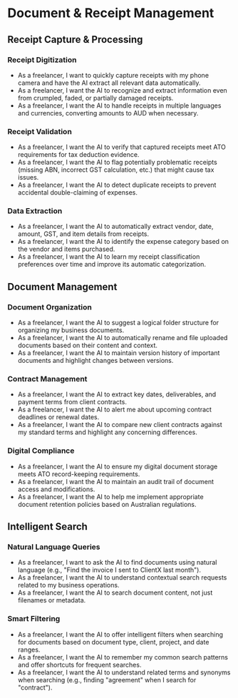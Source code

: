 # Document & Receipt Management

## Receipt Capture & Processing

### Receipt Digitization
- As a freelancer, I want to quickly capture receipts with my phone camera and have the AI extract all relevant data automatically.
- As a freelancer, I want the AI to recognize and extract information even from crumpled, faded, or partially damaged receipts.
- As a freelancer, I want the AI to handle receipts in multiple languages and currencies, converting amounts to AUD when necessary.

### Receipt Validation
- As a freelancer, I want the AI to verify that captured receipts meet ATO requirements for tax deduction evidence.
- As a freelancer, I want the AI to flag potentially problematic receipts (missing ABN, incorrect GST calculation, etc.) that might cause tax issues.
- As a freelancer, I want the AI to detect duplicate receipts to prevent accidental double-claiming of expenses.

### Data Extraction
- As a freelancer, I want the AI to automatically extract vendor, date, amount, GST, and item details from receipts.
- As a freelancer, I want the AI to identify the expense category based on the vendor and items purchased.
- As a freelancer, I want the AI to learn my receipt classification preferences over time and improve its automatic categorization.

## Document Management

### Document Organization
- As a freelancer, I want the AI to suggest a logical folder structure for organizing my business documents.
- As a freelancer, I want the AI to automatically rename and file uploaded documents based on their content and context.
- As a freelancer, I want the AI to maintain version history of important documents and highlight changes between versions.

### Contract Management
- As a freelancer, I want the AI to extract key dates, deliverables, and payment terms from client contracts.
- As a freelancer, I want the AI to alert me about upcoming contract deadlines or renewal dates.
- As a freelancer, I want the AI to compare new client contracts against my standard terms and highlight any concerning differences.

### Digital Compliance
- As a freelancer, I want the AI to ensure my digital document storage meets ATO record-keeping requirements.
- As a freelancer, I want the AI to maintain an audit trail of document access and modifications.
- As a freelancer, I want the AI to help me implement appropriate document retention policies based on Australian regulations.

## Intelligent Search

### Natural Language Queries
- As a freelancer, I want to ask the AI to find documents using natural language (e.g., "Find the invoice I sent to ClientX last month").
- As a freelancer, I want the AI to understand contextual search requests related to my business operations.
- As a freelancer, I want the AI to search document content, not just filenames or metadata.

### Smart Filtering
- As a freelancer, I want the AI to offer intelligent filters when searching for documents based on document type, client, project, and date ranges.
- As a freelancer, I want the AI to remember my common search patterns and offer shortcuts for frequent searches.
- As a freelancer, I want the AI to understand related terms and synonyms when searching (e.g., finding "agreement" when I search for "contract").